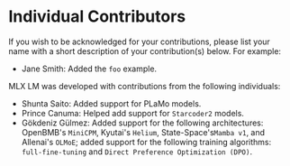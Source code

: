# Individual Contributors

If you wish to be acknowledged for your contributions, please list your name
with a short description of your contribution(s) below. For example:

- Jane Smith: Added the `foo` example.

MLX LM was developed with contributions from the following individuals:

- Shunta Saito: Added support for PLaMo models.
- Prince Canuma: Helped add support for `Starcoder2` models.
- Gökdeniz Gülmez: Added support for the following architectures: OpenBMB's `MiniCPM`, Kyutai's `Helium`, State-Space's`Mamba v1`, and Allenai's `OLMoE`; added support for the following training algorithms: `full-fine-tuning` and `Direct Preference Optimization (DPO)`.